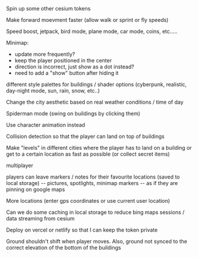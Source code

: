 Spin up some other cesium tokens 

Make forward moevment faster (allow walk or sprint or fly speeds)

Speed boost, jetpack, bird mode, plane mode, car mode, coins, etc.....

Minimap:
- update more frequently?
- keep the player positioned in the center
- direction is incorrect, just show as a dot instead?
- need to add a "show" button after hiding it

different style palettes for buildings / shader options (cyberpunk, realistic, day-night mode, sun, rain, snow, etc..)

Change the city aesthetic based on real weather conditions / time of day

Spiderman mode (swing on buildings by clicking them)

Use character animation instead

Collision detection so that the player can land on top of buildings

Make "levels" in different cities where the player has to land on a building or get to a certain location as fast as possible (or collect secret items)

multiplayer

players can leave markers / notes for their favourite locations (saved to local storage) -- pictures, spotlights, minimap markers -- as if they are pinning on google maps

More locations (enter gps coordinates or use current user location)

Can we do some caching in local storage to reduce bing maps sessions / data streaming from cesium

Deploy on vercel or netlify so that I can keep the token private

Ground shouldn't shift when player moves. Also, ground not synced to the correct elevation of the bottom of the buildings